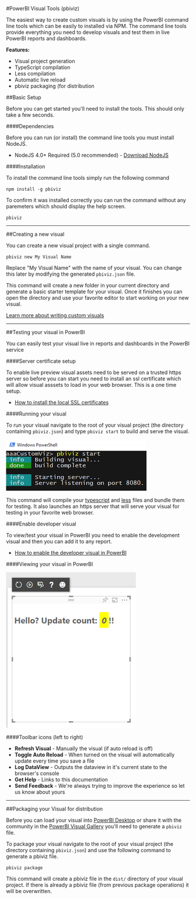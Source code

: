#PowerBI Visual Tools (pbiviz)

The easiest way to create custom visuals is by using the PowerBI command line tools which can be easily to installed via NPM. The command line tools provide everything you need to develop visuals and test them in live PowerBI reports and dashboards. 

**Features:**

* Visual project generation
* TypeScript compilation
* Less compilation
* Automatic live reload
* pbiviz packaging (for distribution

##Basic Setup

Before you can get started you'll need to install the tools. This should only take a few seconds.

####Dependencies

Before you can run (or install) the command line tools you must install NodeJS.

* NodeJS 4.0+ Required (5.0 recommended) - [Download NodeJS](https://nodejs.org)


####Installation

To install the command line tools simply run the following command

```
npm install -g pbiviz
```

To confirm it was installed correctly you can run the command without any paremeters which should display the help screen.

```
pbiviz
```

-----------

##Creating a new visual

You can create a new visual project with a single command.

```
pbiviz new My Visual Name
```

Replace "My Visual Name" with the name of your visual. You can change this later by modifying the generated `pbiviz.json` file.

This command will create a new folder in your current directory and generate a basic starter template for your visual. Once it finishes you can open the directory and use your favorite editor to start working on your new visual.

[Learn more about writing custom visuals](https://github.com/microsoft/powerbi-visuals-contracts/tree/master/Docs) 

-----------

##Testing your visual in PowerBI

You can easily test your visual live in reports and dashboards in the PowerBI service

####Server certificate setup

To enable live preview visual assets need to be served on a trusted https server so before you can start you need to install an ssl certificate which will allow visual asssets to load in your web browser. This is a one time setup.

* [How to install the local SSL certificates](docs/CertificateAddWindows.md) 

####Running your visual

To run your visual navigate to the root of your visual project (the directory containing `pbiviz.json`) and type `pbiviz start` to build and serve the visual.

![](docs/images/pbivizStart.png)

This command will compile your [typescript](http://www.typescriptlang.org/) and [less](http://lesscss.org/) files and bundle them for testing. It also launches an https server that will serve your visual for testing in your favorite web browser.

####Enable developer visual

To view/test your visual in PowerBI you need to enable the development visual and then you can add it to any report.

* [How to enable the developer visual in PowerBI](docs/DebugVisualSetup.md)

####Viewing your visual in PowerBI

![](docs/images/portalEnable4.png) 

####Toolbar icons (left to right)

* **Refresh Visual** - Manually the visual (if auto reload is off)
* **Toggle Auto Reload** - When turned on the visual will automatically update every time you save a file
* **Log DataView** - Outputs the dataview in it's current state to the browser's console
* **Get Help** - Links to this documentation
* **Send Feedback** - We're always trying to improve the experience so let us know about yours 

-----------

##Packaging your Visual for distribution

Before you can load your visual into [PowerBI Desktop](https://powerbi.microsoft.com/en-us/desktop/) or share it with the community in the [PowerBI Visual Gallery](https://visuals.powerbi.com) you'll need to generate a `pbiviz` file.

To package your visual navigate to the root of your visual project (the directory containing `pbiviz.json`) and use the following command to generate a pbiviz file.

```
pbiviz package
```

This command will create a pbiviz file in the `dist/` directory of your visual project. If there is already a pbiviz file (from previous package operations) it will be overwritten.